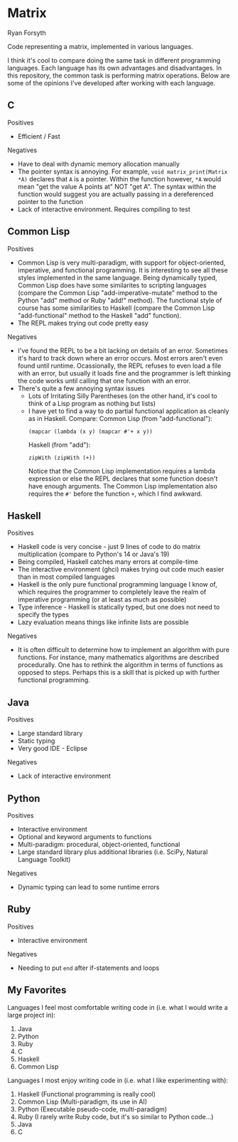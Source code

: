 # Matrix
Ryan Forsyth

Code representing a matrix, implemented in various languages.

I think it's cool to compare doing the same task in different programming languages. Each language has its own advantages and disadvantages. In this repository, the common task is performing matrix operations. Below are some of the opinions I've developed after working with each language.

## C

Positives
  * Efficient / Fast

Negatives
  * Have to deal with dynamic memory allocation manually
  * The pointer syntax is annoying. For example, `void matrix_print(Matrix *A)` declares that `A` is a pointer. Within the function however, `*A` would mean "get the value A points at" NOT "get A". The syntax within the function would suggest you are actually passing in a dereferenced pointer to the function
  * Lack of interactive environment. Requires compiling to test

## Common Lisp

Positives
  * Common Lisp is very multi-paradigm, with support for object-oriented, imperative, and functional programming. It is interesting to see all these styles implemented in the same language. Being dynamically typed, Common Lisp does have some similarites to scripting languages (compare the Common Lisp "add-imperative-mutate" method to the Python "add" method or Ruby "add!" method). The functional style of course has some similarities to Haskell (compare the Common Lisp "add-functional" method to the Haskell "add" function).
  * The REPL makes trying out code pretty easy

Negatives
  * I've found the REPL to be a bit lacking on details of an error. Sometimes it's hard to track down where an error occurs. Most errors aren't even found until runtime. Ocassionally, the REPL refuses to even load a file with an error, but usually it loads fine and the programmer is left thinking the code works until calling that one function with an error.
  * There's quite a few annoying syntax issues
    * Lots of Irritating Silly Parentheses (on the other hand, it's cool to think of a Lisp program as nothing but lists)
    * I have yet to find a way to do partial functional application as cleanly as in Haskell. Compare:
      Common Lisp (from "add-functional"):
      ```
      (mapcar (lambda (x y) (mapcar #'+ x y)) 
      ```
      Haskell (from "add"):
      ```
      zipWith (zipWith (+))
      ```
      Notice that the Common Lisp implementation requires a lambda expression or else the REPL declares that some function doesn't have enough arguments. The Common Lisp implementation also requires the `#'` before the function `+`, which I find awkward.

## Haskell

Positives
  * Haskell code is very concise - just 9 lines of code to do matrix multiplication (compare to Python's 14 or Java's 19)
  * Being compiled, Haskell catches many errors at compile-time
  * The interactive environment (ghci) makes trying out code much easier than in most compiled languages
  * Haskell is the only pure functional programming language I know of, which requires the programmer to completely leave the realm of imperative programming (or at least as much as possible)
  * Type inference - Haskell is statically typed, but one does not need to specify the types
  * Lazy evaluation means things like infinite lists are possible

Negatives
  * It is often difficult to determine how to implement an algorithm with pure functions. For instance, many mathematics algorithms are described procedurally. One has to rethink the algorithm in terms of functions as opposed to steps. Perhaps this is a skill that is picked up with further functional programming.
    
## Java

Positives
  * Large standard library
  * Static typing
  * Very good IDE - Eclipse

Negatives
  * Lack of interactive environment

## Python

Positives
  * Interactive environment
  * Optional and keyword arguments to functions
  * Multi-paradigm: procedural, object-oriented, functional
  * Large standard library plus additional libraries (i.e. SciPy, Natural Language Toolkit)

Negatives
  * Dynamic typing can lead to some runtime errors

## Ruby

Positives
  * Interactive environment

Negatives
  * Needing to put `end` after if-statements and loops

## My Favorites

Languages I feel most comfortable writing code in (i.e. what I would write a large project in):

1. Java
2. Python
3. Ruby
4. C
5. Haskell
6. Common Lisp

Languages I most enjoy writing code in (i.e. what I like experimenting with):

1. Haskell (Functional programming is really cool)
2. Common Lisp (Multi-paradigm, its use in AI)
3. Python (Executable pseudo-code, multi-paradigm)
4. Ruby (I rarely write Ruby code, but it's so similar to Python code...)
5. Java
6. C
